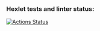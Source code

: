 ### Hexlet tests and linter status:
[![Actions Status](https://github.com/iNatali/fullstack-javascript-project-44/actions/workflows/hexlet-check.yml/badge.svg)](https://github.com/iNatali/fullstack-javascript-project-44/actions)